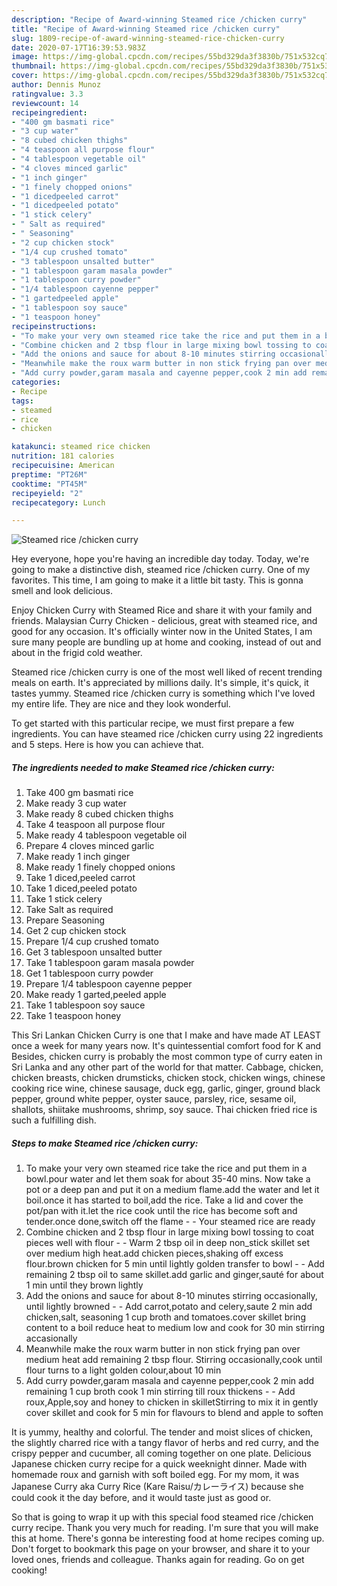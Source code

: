 ```yaml
---
description: "Recipe of Award-winning Steamed rice /chicken curry"
title: "Recipe of Award-winning Steamed rice /chicken curry"
slug: 1809-recipe-of-award-winning-steamed-rice-chicken-curry
date: 2020-07-17T16:39:53.983Z
image: https://img-global.cpcdn.com/recipes/55bd329da3f3830b/751x532cq70/steamed-rice-chicken-curry-recipe-main-photo.jpg
thumbnail: https://img-global.cpcdn.com/recipes/55bd329da3f3830b/751x532cq70/steamed-rice-chicken-curry-recipe-main-photo.jpg
cover: https://img-global.cpcdn.com/recipes/55bd329da3f3830b/751x532cq70/steamed-rice-chicken-curry-recipe-main-photo.jpg
author: Dennis Munoz
ratingvalue: 3.3
reviewcount: 14
recipeingredient:
- "400 gm basmati rice"
- "3 cup water"
- "8 cubed chicken thighs"
- "4 teaspoon all purpose flour"
- "4 tablespoon vegetable oil"
- "4 cloves minced garlic"
- "1 inch ginger"
- "1 finely chopped onions"
- "1 dicedpeeled carrot"
- "1 dicedpeeled potato"
- "1 stick celery"
- " Salt as required"
- " Seasoning"
- "2 cup chicken stock"
- "1/4 cup crushed tomato"
- "3 tablespoon unsalted butter"
- "1 tablespoon garam masala powder"
- "1 tablespoon curry powder"
- "1/4 tablespoon cayenne pepper"
- "1 gartedpeeled apple"
- "1 tablespoon soy sauce"
- "1 teaspoon honey"
recipeinstructions:
- "To make your very own steamed rice take the rice and put them in a bowl.pour water and let them soak for about 35-40 mins. Now take a pot or a deep pan and put it on a medium flame.add the water and let it boil.once it has started to boil,add the rice. Take a lid and cover the pot/pan with it.let the rice cook until the rice has become soft and tender.once done,switch off the flame  Your steamed rice are ready"
- "Combine chicken and 2 tbsp flour in large mixing bowl tossing to coat pieces well with flour  Warm 2 tbsp oil in deep non_stick skillet set over medium high heat.add chicken pieces,shaking off excess flour.brown chicken for 5 min until lightly golden transfer to bowl  Add remaining 2 tbsp oil to same skillet.add garlic and ginger,sauté for about 1 min until they brown lightly"
- "Add the onions and sauce for about 8-10 minutes stirring occasionally, until lightly browned  Add carrot,potato and celery,saute 2 min add chicken,salt, seasoning 1 cup broth and tomatoes.cover skillet bring content to a boil reduce heat to medium low and cook for 30 min stirring accasionally"
- "Meanwhile make the roux warm butter in non stick frying pan over medium heat add remaining 2 tbsp flour. Stirring occasionally,cook until flour turns to a light golden colour,about 10 min"
- "Add curry powder,garam masala and cayenne pepper,cook 2 min add remaining 1 cup broth cook 1 min stirring till roux thickens  Add roux,Apple,soy and honey to chicken in skilletStirring to mix it in gently cover skillet and cook for 5 min for flavours to blend and apple to soften"
categories:
- Recipe
tags:
- steamed
- rice
- chicken

katakunci: steamed rice chicken 
nutrition: 181 calories
recipecuisine: American
preptime: "PT26M"
cooktime: "PT45M"
recipeyield: "2"
recipecategory: Lunch

---
```



![Steamed rice /chicken curry](https://img-global.cpcdn.com/recipes/55bd329da3f3830b/751x532cq70/steamed-rice-chicken-curry-recipe-main-photo.jpg)

Hey everyone, hope you're having an incredible day today. Today, we're going to make a distinctive dish, steamed rice /chicken curry. One of my favorites. This time, I am going to make it a little bit tasty. This is gonna smell and look delicious.

Enjoy Chicken Curry with Steamed Rice and share it with your family and friends. Malaysian Curry Chicken - delicious, great with steamed rice, and good for any occasion. It&#39;s officially winter now in the United States, I am sure many people are bundling up at home and cooking, instead of out and about in the frigid cold weather.

Steamed rice /chicken curry is one of the most well liked of recent trending meals on earth. It's appreciated by millions daily. It's simple, it's quick, it tastes yummy. Steamed rice /chicken curry is something which I've loved my entire life. They are nice and they look wonderful.


To get started with this particular recipe, we must first prepare a few ingredients. You can have steamed rice /chicken curry using 22 ingredients and 5 steps. Here is how you can achieve that.

<!--inarticleads1-->

##### The ingredients needed to make Steamed rice /chicken curry:

1. Take 400 gm basmati rice
1. Make ready 3 cup water
1. Make ready 8 cubed chicken thighs
1. Take 4 teaspoon all purpose flour
1. Make ready 4 tablespoon vegetable oil
1. Prepare 4 cloves minced garlic
1. Make ready 1 inch ginger
1. Make ready 1 finely chopped onions
1. Take 1 diced,peeled carrot
1. Take 1 diced,peeled potato
1. Take 1 stick celery
1. Take  Salt as required
1. Prepare  Seasoning
1. Get 2 cup chicken stock
1. Prepare 1/4 cup crushed tomato
1. Get 3 tablespoon unsalted butter
1. Take 1 tablespoon garam masala powder
1. Get 1 tablespoon curry powder
1. Prepare 1/4 tablespoon cayenne pepper
1. Make ready 1 garted,peeled apple
1. Take 1 tablespoon soy sauce
1. Take 1 teaspoon honey


This Sri Lankan Chicken Curry is one that I make and have made AT LEAST once a week for many years now. It&#39;s quintessential comfort food for K and Besides, chicken curry is probably the most common type of curry eaten in Sri Lanka and any other part of the world for that matter. Cabbage, chicken, chicken breasts, chicken drumsticks, chicken stock, chicken wings, chinese cooking rice wine, chinese sausage, duck egg, garlic, ginger, ground black pepper, ground white pepper, oyster sauce, parsley, rice, sesame oil, shallots, shiitake mushrooms, shrimp, soy sauce. Thai chicken fried rice is such a fulfilling dish. 

<!--inarticleads2-->

##### Steps to make Steamed rice /chicken curry:

1. To make your very own steamed rice take the rice and put them in a bowl.pour water and let them soak for about 35-40 mins. Now take a pot or a deep pan and put it on a medium flame.add the water and let it boil.once it has started to boil,add the rice. Take a lid and cover the pot/pan with it.let the rice cook until the rice has become soft and tender.once done,switch off the flame -  - Your steamed rice are ready
1. Combine chicken and 2 tbsp flour in large mixing bowl tossing to coat pieces well with flour -  - Warm 2 tbsp oil in deep non_stick skillet set over medium high heat.add chicken pieces,shaking off excess flour.brown chicken for 5 min until lightly golden transfer to bowl -  - Add remaining 2 tbsp oil to same skillet.add garlic and ginger,sauté for about 1 min until they brown lightly
1. Add the onions and sauce for about 8-10 minutes stirring occasionally, until lightly browned -  - Add carrot,potato and celery,saute 2 min add chicken,salt, seasoning 1 cup broth and tomatoes.cover skillet bring content to a boil reduce heat to medium low and cook for 30 min stirring accasionally
1. Meanwhile make the roux warm butter in non stick frying pan over medium heat add remaining 2 tbsp flour. Stirring occasionally,cook until flour turns to a light golden colour,about 10 min
1. Add curry powder,garam masala and cayenne pepper,cook 2 min add remaining 1 cup broth cook 1 min stirring till roux thickens -  - Add roux,Apple,soy and honey to chicken in skilletStirring to mix it in gently cover skillet and cook for 5 min for flavours to blend and apple to soften


It is yummy, healthy and colorful. The tender and moist slices of chicken, the slightly charred rice with a tangy flavor of herbs and red curry, and the crispy pepper and cucumber, all coming together on one plate. Delicious Japanese chicken curry recipe for a quick weeknight dinner. Made with homemade roux and garnish with soft boiled egg. For my mom, it was Japanese Curry aka Curry Rice (Kare Raisu/カレーライス) because she could cook it the day before, and it would taste just as good or. 

So that is going to wrap it up with this special food steamed rice /chicken curry recipe. Thank you very much for reading. I'm sure that you will make this at home. There's gonna be interesting food at home recipes coming up. Don't forget to bookmark this page on your browser, and share it to your loved ones, friends and colleague. Thanks again for reading. Go on get cooking!
